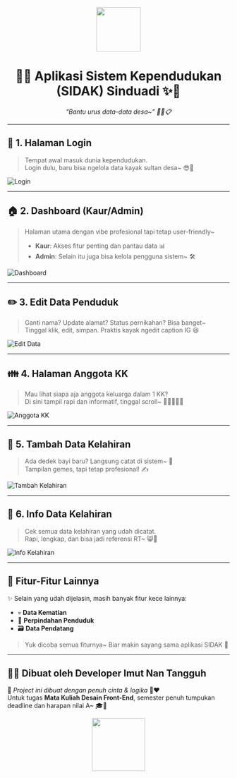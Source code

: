 <div align="center">
  <img src="https://media.tenor.com/EtV_qD-FeYIAAAAi/anime-coding.gif" width="100" />

  <h1>🌟✨ Aplikasi Sistem Kependudukan (SIDAK) Sinduadi ✨🌟</h1>
  <p><em>“Bantu urus data-data desa~” 👩‍💻📋</em></p>
</div>

---

## 🔐 1. Halaman Login

> Tempat awal masuk dunia kependudukan.  
> Login dulu, baru bisa ngelola data kayak sultan desa~ 😎🔐

![Login](https://github.com/user-attachments/assets/aab3d91c-36b4-47ec-99d2-7484d677d894)

---

## 🏠 2. Dashboard (Kaur/Admin)

> Halaman utama dengan vibe profesional tapi tetap user-friendly~  
> - **Kaur**: Akses fitur penting dan pantau data 📊  
> - **Admin**: Selain itu juga bisa kelola pengguna sistem~ 🛠️

![Dashboard](https://github.com/user-attachments/assets/97e215dc-151f-4b1b-81e9-ddd95f006729)

---

## ✏️ 3. Edit Data Penduduk

> Ganti nama? Update alamat? Status pernikahan? Bisa banget~  
> Tinggal klik, edit, simpan. Praktis kayak ngedit caption IG 😆

![Edit Data](https://github.com/user-attachments/assets/5d534c06-fd70-42f7-8e4e-6c998a912990)

---

## 👪 4. Halaman Anggota KK

> Mau lihat siapa aja anggota keluarga dalam 1 KK?  
> Di sini tampil rapi dan informatif, tinggal scroll~ 👨‍👩‍👧‍👦✨

![Anggota KK](https://github.com/user-attachments/assets/d645b5cc-8935-428e-847e-0262add77787)

---

## 👶 5. Tambah Data Kelahiran

> Ada dedek bayi baru? Langsung catat di sistem~ 🍼  
> Tampilan gemes, tapi tetap profesional! ✍️

![Tambah Kelahiran](https://github.com/user-attachments/assets/12c10a90-746c-4003-9778-288d6488092b)

---

## 📄 6. Info Data Kelahiran

> Cek semua data kelahiran yang udah dicatat.  
> Rapi, lengkap, dan bisa jadi referensi RT~ 😸📑

![Info Kelahiran](https://github.com/user-attachments/assets/dc43d757-085b-431f-a507-3deb207f47ba)

---

## 🎁 Fitur-Fitur Lainnya

✨ Selain yang udah dijelasin, masih banyak fitur kece lainnya:

- 💀 **Data Kematian**
- 🧳 **Perpindahan Penduduk**
- 🗃️ **Data Pendatang**

> Yuk dicoba semua fiturnya~ Biar makin sayang sama aplikasi SIDAK 💖

---

## 🧑‍💻 Dibuat oleh Developer Imut Nan Tangguh

📝 *Project ini dibuat dengan penuh cinta & logika* 🧠❤️  
Untuk tugas **Mata Kuliah Desain Front-End**, semester penuh tumpukan deadline dan harapan nilai A~ 🎓🌈

<div align="center">
  <img src="https://media.tenor.com/3SGGmMNnQp8AAAAi/kawaii-working.gif" width="120" />
</div>
